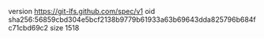 version https://git-lfs.github.com/spec/v1
oid sha256:56859cbd304e5bcf2138b9779b61933a63b69643dda825796b684fc71cbd69c2
size 1518
